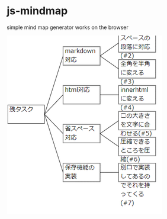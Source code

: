 # js-mindmap
simple mind map generator works on the browser

 ![tasks](https://github.com/miyatsuki/js-mindmap/blob/master/tasks.png "残りタスク")
